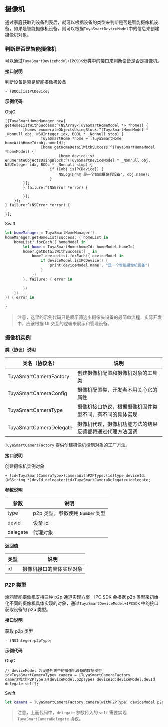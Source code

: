 ## 摄像机

通过家庭获取到设备列表后，就可以根据设备的类型来判断是否是智能摄像机设备，如果是智能摄像机设备，则可以根据`TuyaSmartDeviceModel`中的信息来创建摄像机对象。

### 判断是否是智能摄像机

可以通过`TuyaSmartDeviceModel+IPCSDK`分类中的接口来判断设备是否是摄像机。

**接口说明**

判断设备是否是智能摄像机设备

```objc
- (BOOL)isIPCDevice;
```

**示例代码**

ObjC

```objc
[[TuyaSmartHomeManager new] getHomeListWithSuccess:^(NSArray<TuyaSmartHomeModel *> *homes) {
		[homes enumerateObjectsUsingBlock:^(TuyaSmartHomeModel * _Nonnull obj, NSUInteger idx, BOOL * _Nonnull stop) {
				TuyaSmartHome *home = [TuyaSmartHome homeWithHomeId:obj.homeId];
				[home getHomeDetailWithSuccess:^(TuyaSmartHomeModel *homeModel) {
						[home.deviceList enumerateObjectsUsingBlock:^(TuyaSmartDeviceModel * _Nonnull obj, NSUInteger idx, BOOL * _Nonnull stop) {
            		if ([obj isIPCDevice]) {
                		NSLog(@"%@ 是一个智能摄像机设备", obj.name);
            		}
        }];
        } failure:^(NSError *error) {

        }];
    }];
} failure:^(NSError *error) {

}];
```

Swift

```swift
let homeManager = TuyaSmartHomeManager()
homeManager.getHomeList(success: { homeList in
    homeList?.forEach({ homeModel in
        let home = TuyaSmartHome(homeId: homeModel.homeId)
        home?.getDetailWithSuccess({ _ in
            home?.deviceList.forEach({ deviceModel in
                if deviceModel.isIPCDevice() {
                    print(deviceModel.name!, "是一个智能摄像机设备")
                }
            })
        }, failure: { error in

        })
    })
}) { error in

}
```

> 注意，这里的示例代码只是展示筛选出摄像头设备的最简单流程，实际开发中，应该根据 UI 交互的逻辑来展示和管理设备。

### 摄像机实例

**类（协议）说明**

| 类名（协议名）          | 说明                                                     |
| ----------------------- | -------------------------------------------------------- |
| TuyaSmartCameraFactory  | 创建摄像机配置和摄像机对象的工具类                       |
| TuyaSmartCameraConfig   | 摄像机配置类，开发者不用关心它的属性                     |
| TuyaSmartCameraType     | 摄像机接口协议，根据摄像机固件类型不同，有不同的具体实现 |
| TuyaSmartCameraDelegate | 摄像机代理，摄像机功能方法的结果反馈都将通过代理方法回调 |

`TuyaSmartCameraFactory` 提供创建摄像机控制对象的工厂方法。

**接口说明**

创建摄像机实例对象

```objc
+ (id<TuyaSmartCameraType>)cameraWithP2PType:(id)type deviceId:(NSString *)devId delegate:(id<TuyaSmartCameraDelegate>)delegate;
```

**参数说明**

| 参数     | 说明                            |
| -------- | ------------------------------- |
| type     | p2p 类型，参数使用 `Number`类型 |
| devId    | 设备 id                         |
| delegate | 代理对象                        |

**返回值**

| 类型                    | 说明                     |
| ----------------------- | ------------------------ |
| id<TuyaSmartCameraType> | 摄像机接口的具体实现对象 |



### P2P 类型

涂鸦智能摄像机支持三种 p2p 通道实现方案，IPC SDK 会根据 p2p 类型来初始化不同的摄像机具体实现的对象，通过`TuyaSmartDeviceModel+IPCSDK` 中的接口获取设备的 p2p 类型。

**接口说明**

获取 p2p 类型

```objc
- (NSInteger)p2pType;
```



**示例代码**

ObjC

```objc
// deviceModel 为设备列表中的摄像机设备的数据模型
id<TuyaSmartCameraType> camera = [TuyaSmartCameraFactory cameraWithP2PType:@(deviceModel.p2pType) deviceId:deviceModel.devId delegate:self];
```

Swift

```swift
let camera = TuyaSmartCameraFactory.camera(withP2PType: deviceModel.p2pType(), deviceId: deviceModel.devId, delegate: self)
```

> 注意，上面代码中，`delegate` 参数传入的 `self` 需要实现 `TuyaSmartCameraDelegate` 协议。